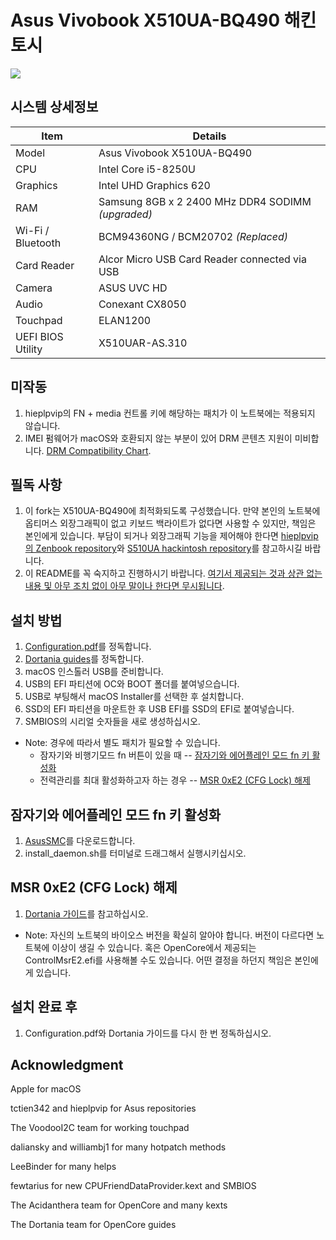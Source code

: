 # Asus Vivobook X510UA-BQ490 해킨토시

![](images/Laptop.JPG)

## 시스템 상세정보

| Item | Details |
| - | - |
| Model | Asus Vivobook X510UA-BQ490 |
| CPU | Intel Core i5-8250U |
| Graphics | Intel UHD Graphics 620 |
| RAM | Samsung 8GB x 2 2400 MHz DDR4 SODIMM *(upgraded)* |
| Wi-Fi / Bluetooth | BCM94360NG / BCM20702 *(Replaced)* |
| Card Reader | Alcor Micro USB Card Reader connected via USB |
| Camera | ASUS UVC HD |
| Audio | Conexant CX8050 |
| Touchpad | ELAN1200 |
| UEFI BIOS Utility | X510UAR-AS.310 |

## 미작동

1. hieplpvip의 FN + media 컨트롤 키에 해당하는 패치가 이 노트북에는 적용되지 않습니다.
2. IMEI 펌웨어가 macOS와 호환되지 않는 부분이 있어 DRM 콘텐츠 지원이 미비합니다. [DRM Compatibility Chart](https://github.com/acidanthera/WhateverGreen/blob/master/Manual/FAQ.Chart.md).

## 필독 사항

1. 이 fork는 X510UA-BQ490에 최적화되도록 구성했습니다. 만약 본인의 노트북에 옵티머스 외장그래픽이 없고 키보드 백라이트가 없다면 사용할 수 있지만, 책임은 본인에게 있습니다. 부담이 되거나 외장그래픽 기능을 제어해야 한다면 [hieplpvip의 Zenbook repository](https://github.com/hieplpvip/Asus-Zenbook-Hackintosh)와 [S510UA hackintosh repository](https://github.com/LeeBinder/Asus-Vivobook-S510UA-Hackintosh)를 참고하시길 바랍니다.
2. 이 README를 꼭 숙지하고 진행하시기 바랍니다. [여기서 제공되는 것과 상관 없는 내용 및 아무 조치 없이 아무 말이나 한다면 무시됩니다](https://github.com/whatnameisit/Asus-Vivobook-X510UA-BQ490-Hackintosh/issues/10#issuecomment-622947888).

## 설치 방법

1. [Configuration.pdf](https://github.com/acidanthera/OpenCorePkg/blob/master/Docs/Configuration.pdf)를 정독합니다.
2. [Dortania guides](https://dortania.github.io/getting-started/)를 정독합니다.
3. macOS 인스톨러 USB를 준비합니다.
4. USB의 EFI 파티션에 OC와 BOOT 폴더를 붙여넣으습니다.
5. USB로 부팅해서 macOS Installer를 선택한 후 설치합니다.
6. SSD의 EFI 파티션을 마운트한 후 USB EFI를 SSD의 EFI로 붙여넣습니다.
7. SMBIOS의 시리얼 숫자들을 새로 생성하십시오.
- Note: 경우에 따라서 별도 패치가 필요할 수 있습니다.
    - 잠자기와 비행기모드 fn 버튼이 있을 때 -- [잠자기와 에어플레인 모드 fn 키 활성화](#잠자기와-에어플레인-모드-fn-키-활성화)
    - 전력관리를 최대 활성화하고자 하는 경우 -- [MSR 0xE2 (CFG Lock) 해제](#mrs-0xe2-cfg-lock-해제)
    
## 잠자기와 에어플레인 모드 fn 키 활성화

1. [AsusSMC](https://github.com/hieplpvip/AsusSMC/releases)를 다운로드합니다.
2. install_daemon.sh를 터미널로 드래그해서 실행시키십시오.

## MSR 0xE2 (CFG Lock) 해제

1. [Dortania 가이드](https://dortania.github.io/OpenCore-Post-Install/misc/msr-lock.html)를 참고하십시오.
- Note: 자신의 노트북의 바이오스 버전을 확실히 알아야 합니다. 버전이 다르다면 노트북에 이상이 생길 수 있습니다. 혹은 OpenCore에서 제공되는 ControlMsrE2.efi를 사용해볼 수도 있습니다. 어떤 결정을 하던지 책임은 본인에게 있습니다.

## 설치 완료 후
 
 1. Configuration.pdf와 Dortania 가이드를 다시 한 번 정독하십시오.

## Acknowledgment

Apple for macOS

tctien342 and hieplpvip for Asus repositories

The VoodooI2C team for working touchpad

daliansky and williambj1 for many hotpatch methods

LeeBinder for many helps

fewtarius for new CPUFriendDataProvider.kext and SMBIOS

The Acidanthera team for OpenCore and many kexts

The Dortania team for OpenCore guides
